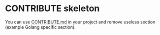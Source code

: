# CONTRIBUTE skeleton

You can use [CONTRIBUTE.md](CONTRIBUTE.md) in your project and remove useless section (example Golang specific section).

